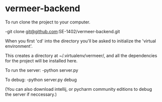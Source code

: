 vermeer-backend
===============

To run clone the project to your computer.

-git clone git@github.com:SE-1402/vermeer-backend.git

When you first 'cd' into the directory you'll be asked to initialize the 'virtual environment'.

This creates a directory at ~/.virtualenv/vermeer/, and all the dependencies for the project will be installed here.

To run the server:
-python server.py

To debug:
-python server.py debug

(You can also download intellij, or pycharm community editions to debug the server if neccessary.)
